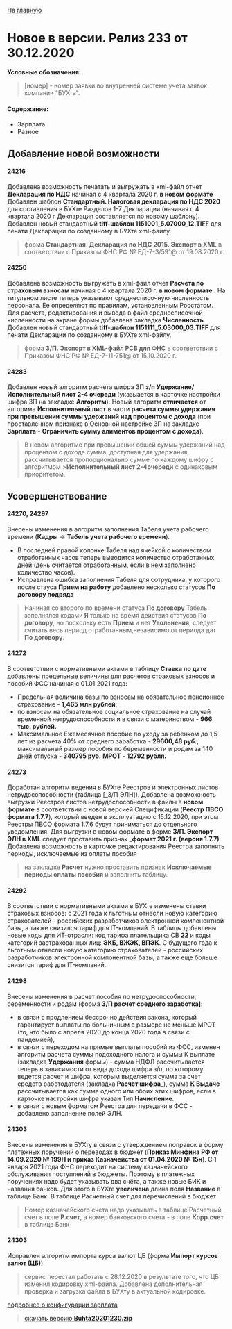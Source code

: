 ﻿[На главную](../../index.md)

# Новое  в версии. Релиз 233 от 30.12.2020

**Условные обозначения:**
 >[номер] - номер заявки во внутренней системе учета заявок компании "БУХта".

#### Содержание: 

- Зарплата
- Разное
## Добавление новой возможности

#### 24216
Добавлена возможность печатать и выгружать в xml-файл отчет __Декларация по НДС__ начиная с 4 квартала 2020 г. __в новом формате__ 
Добавлен шаблон __Стандартный. Налоговая декларация по НДС 2020__ для составления в БУХте Разделов 1-7 Декларации (начиная с 4 квартала 2020 г Декларация составляется по новому шаблону). Добавлен новый стандартный __tiff-шаблон 1151001_5.07000_12.TIFF__ для печати Декларации по созданному в БУХте xml-файлу.
>форма __Стандартная. Декларация по НДС 2015. Экспорт в XML__
>в соответствии с Приказом ФНС РФ № ЕД-7-3/591@ от 19.08.2020 г.

#### 24250
Добавлена возможность выгружать в xml-файл отчет __Расчета по страховым взносам__ начиная с 4 квартала 2020 г. __в новом формате__ .
На титульном листе теперь указывают среднесписочную численность персонала. Ее определяют по правилам, установленным Росстатом. Для расчета, редактирования и вывода в файл среднесписочной численности на экране формы добавлена закладка __Численность__.
Добавлен новый стандартный __tiff-шаблон 1151111_5.03000_03.TIFF__ для печати Декларации по созданному в БУХте xml-файлу.
>форма __З/П. Экспорт в XML-файл РСВ для ФНС__
>в соответствии с Приказом ФНС РФ № ЕД-7-11-751@ от 15.10.2020 г.

#### 24283
Добавлен новый алгоритм расчета шифра ЗП __з/п Удержание/Исполнительный лист 2-4 очереди__ (указыается в карточке настройки шифра ЗП на закладке __Алгоритм__).
Новый алгоритм __отличается__ от алгорима __Исполнительный лист__ в части __расчета суммы удержания при превышении суммы удержаний над процентом с дохода__ (при проставленном признаке в Основной настройке ЗП на закладке __Зарплата__ - __Ограничить сумму алиментов процентом с дохода__). 
>В новом алгоритме при превышении общей суммы удержаний над процентом с дохода сумма, доступная для удержания, рассчитывается пропорционально сумме по каждому шифру с алгоритмом >__Исполнительный лист 2-4очереди__ с одинаковым приоритетом.

## Усовершенствование

#### 24270, 24297
Внесены изменения в алгоритм заполнения Табеля учета рабочего времени (__Кадры__ -> __Табель учета рабочего времени__).
- В последней правой колонке Табеля над ячейкой с количеством отработанных часов теперь выводится количество отработанных дней (день считается отработанным, если в нем заполнено количество часов).
- Исправлена ошибка заполнения Табеля для сотрудника, у которого после стауса __Прием на работу__ добавлено несколько статусов __По договору подряда__
>Начиная со второго по времени статуса __По договору__
>Табель заполнялся кодами __Я__ только на время действия статусов __По договору__, но поскольку есть __Прием__ и нет __Увольнения__, следует считать весь период отработанным,независимо от периода дат __По договору__.

#### 24272
В соответствии с нормативными актами в таблицу __Ставка по дате__ добавлены предельные величины для расчетов страховых взносов и пособий ФСС начиная с 01.01.2021 года:
- Предельная величина базы по взносам на обязательное пенсионное страхование - __1,465 млн рублей__;
- по взносам на обязательное социальное страхование на случай временной нетрудоспособности и в связи с материнством - __966 тыс. рублей.__
- Максимальное Ежемесячное пособие по уходу за ребенком до 1,5 лет из расчета 40% от среднего заработка - __29600,48 руб.__, максимальный размер пособия по беременности и родам за 140 дней отпуска - __340795 руб.__
__МРОТ__ - __12792 рубля.__

#### 24273
Доработан алгоритм ведения в БУХте Реестров и электронных листов нетрудосопособности (таблица [_З/П ЭЛН]). Добавлена возможность выгрузки Реестров листов нетрудоспособности в файлы в __новом формате__ в соответствии с новой версией Спецификации (__Реестр ПВСО формата 1.7.7__), который введен в эксплуатацию с 15.12.2020, при этом Реестры ПВСО формата 1.7.6 будут приниматься до отдельного уведомления.
Для выгрузки в новом формате в форме __З/П. Экспорт ЭЛН в  XML__ следует проставить признак ___формат 2021 г. (версия 1.7.7)__. 
Добавлена возможность в карточке редактирования Реестра заполнять периоды, исключаемые из оплаты пособия
>на закладке __Расчет__ нужно проставить признак __Исключаемые периоды оплаты пособия__ и заполнить таблицу.


#### 24292
В соответствии с нормативными актами в БУХте изменены ставки страховых взносов: с 2021 года к льготным отнесли новую категорию страхователей - российских разработчиков электронной компонентной базы, а также снизился тариф для IT-компаний.
В таблицы добавлены новые коды для ИТ-отрасли: код тарифа плательщика СВ __22__ и коды категорий застрахованных лиц: __ЭКБ, ВЖЭК, ВПЭК__.
С будущего года к льготным отнесли новую категорию страхователей - российских разработчиков электронной компонентной базы, а также еще больше снизится тариф для IT-компаний.

#### 24298
Внесены изменения в расчет пособия по нетрудоспособности, беременности и родам (форма __З/П расчет среднего заработка]__: 
- в связи с продлением бессрочно действия закона, который гарантирует выплаты по больничным в размере не меньше МРОТ (то, что было с апреля 2020  до конца 2020 года в связи с пандемией),
- в связи с переходом на прямые выплаты пособий из ФСС, изменен алгоритм расчета суммы подоходного налога и суммы К выплате (закладка __Удержания__ формы) - сумма НДФЛ рассчитывается теперь в зависимости от вида дохода шифра з/п, по которому ведется расчет и шифра, которым выделяется сумма за счет средств работодателя (закладка __Расчет шифра___), 
сумма __К Выдаче__ рассчитывается как сумма одного или обоих этих шифров, если в карточке настройки шифра указан Тип __Начисление__.
- в связи с новым форматом Реестра для передачи в ФСС - добавлено заполнение полей ЭЛН.


#### 24303
Внесены изменения в БУХту в связи с утверждением поправок в форму платежных поручений о переводах в бюджет (__Приказ Минфина РФ от 14.09.2020 № 199Н и приказ Казначейства от 01.04.2020 № 15н__). 
С 1 января 2021 года ФНС переходит на систему казначейского обслуживания поступлений в бюджеты. Поэтому в платежных поручениях надо будет указывать два счёта, а также новые БИК и названия банков.
Для этого в БУХте __увеличена__ длина поля __Название__ в таблице Банк. В таблице Расчетный счет для перечислений в бюджет
>Номер казначейского счета надо указывать в таблице Расчетный счет в поле __Р.счет__, а номер банковского счета - в поле __Корр.счет__ в таблице Банк

#### 24303
Исправлен алгоритм импорта курса валют ЦБ (форма __Импорт курсов валют (ЦБ)__) 
>сервис перестал работать с 28.12.2020 в результате того, что ЦБ изменил кодировку xml-файла.
Добавлена дополнительная проверка и загрузка файла в БУХту в актуальной кодировке.


[подробнее о конфигурации зарплата](Стандартная_Зарплата.htm)

>[скачать версию **Buhta20201230.zip**](Buhta20201230.zip)
